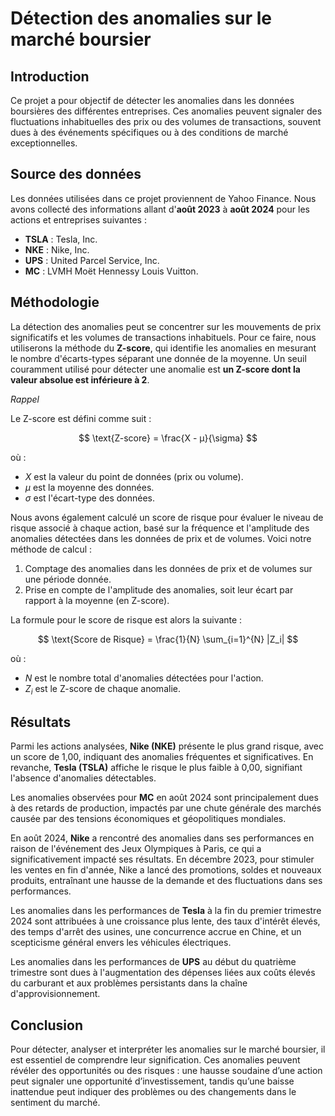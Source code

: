 # Détection des anomalies sur le marché boursier

## Introduction
Ce projet a pour objectif de détecter les anomalies dans les données boursières des différentes entreprises. Ces anomalies peuvent signaler des fluctuations inhabituelles des prix ou des volumes de transactions, souvent dues à des événements spécifiques ou à des conditions de marché exceptionnelles.

## Source des données
Les données utilisées dans ce projet proviennent de Yahoo Finance. Nous avons collecté des informations allant d'**août 2023** à **août 2024** pour les actions et entreprises suivantes :

- **TSLA** : Tesla, Inc.
- **NKE** : Nike, Inc.
- **UPS** : United Parcel Service, Inc.
- **MC** : LVMH Moët Hennessy Louis Vuitton.

## Méthodologie
La détection des anomalies peut se concentrer sur les mouvements de prix significatifs et les volumes de transactions inhabituels. Pour ce faire, nous utiliserons la méthode du **Z-score**, qui identifie les anomalies en mesurant le nombre d'écarts-types séparant une donnée de la moyenne. Un seuil couramment utilisé pour détecter une anomalie est **un Z-score dont la valeur absolue est inférieure à 2**.

*Rappel*                                                                                                            
                                                                                                                    
Le Z-score est défini comme suit :

$$                                                                                                                  
\text{Z-score} = \frac{X - µ}{\sigma}                                                                               
$$                                                                                                                  

où :
- $X$ est la valeur du point de données (prix ou volume).
- $µ$ est la moyenne des données.
- $\sigma$ est l'écart-type des données.

Nous avons également calculé un score de risque pour évaluer le niveau de risque associé à chaque action, basé sur la fréquence et l'amplitude des anomalies détectées dans les données de prix et de volumes. Voici notre méthode de calcul :
1. Comptage des anomalies dans les données de prix et de volumes sur une période donnée.
2. Prise en compte de l'amplitude des anomalies, soit leur écart par rapport à la moyenne (en Z-score).
   
La formule pour le score de risque est alors la suivante :

$$
\text{Score de Risque} = \frac{1}{N} \sum_{i=1}^{N} |Z_i|
$$

où :
- $N$  est le nombre total d'anomalies détectées pour l'action.
- $Z_i$ est le Z-score de chaque anomalie.

## Résultats

Parmi les actions analysées, **Nike (NKE)** présente le plus grand risque, avec un score de 1,00, indiquant des anomalies fréquentes et significatives. En revanche, **Tesla (TSLA)** affiche le risque le plus faible à 0,00, signifiant l'absence d'anomalies détectables.

Les anomalies observées pour **MC** en août 2024 sont principalement dues à des retards de production, impactés par une chute générale des marchés causée par des tensions économiques et géopolitiques mondiales.

En août 2024, **Nike** a rencontré des anomalies dans ses performances en raison de l'événement des Jeux Olympiques à Paris, ce qui a significativement impacté ses résultats. En décembre 2023, pour stimuler les ventes en fin d'année, Nike a lancé des promotions, soldes et nouveaux produits, entraînant une hausse de la demande et des fluctuations dans ses performances.

Les anomalies dans les performances de **Tesla** à la fin du premier trimestre 2024 sont attribuées à une croissance plus lente, des taux d'intérêt élevés, des temps d'arrêt des usines, une concurrence accrue en Chine, et un scepticisme général envers les véhicules électriques.

Les anomalies dans les performances de **UPS** au début du quatrième trimestre sont dues à l'augmentation des dépenses liées aux coûts élevés du carburant et aux problèmes persistants dans la chaîne d'approvisionnement.

## Conclusion

Pour détecter, analyser et interpréter les anomalies sur le marché boursier, il est essentiel de comprendre leur signification. Ces anomalies peuvent révéler des opportunités ou des risques : une hausse soudaine d’une action peut signaler une opportunité d’investissement, tandis qu’une baisse inattendue peut indiquer des problèmes ou des changements dans le sentiment du marché.
